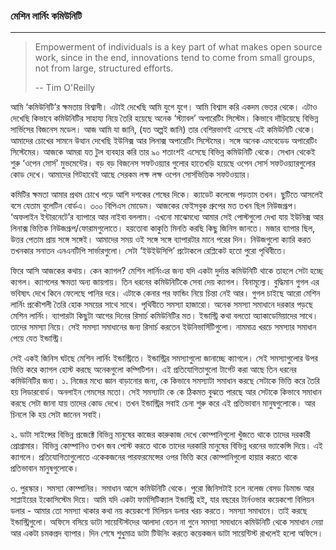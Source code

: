 ### মেশিন লার্নিং কমিউনিটি

---

> Empowerment of individuals is a key part of what makes open source work, since in the end, innovations tend to come from small groups, not from large, structured efforts.
>
> -- Tim O'Reilly

আমি ‘কমিউনিটি’র ক্ষমতায় বিশ্বাসী। এটাই দেখেছি আমি যুগে যুগে। আমি বিশ্বাস করি একদম ভেতর থেকে। এটাও দেখেছি কিভাবে কমিউনিটির সাহায্য নিয়ে তৈরি হয়েছে অনেক ‘স্ট্যাবল’ অপারেটিং সিস্টেম। কিভাবে দাঁড়িয়েছে বিভিন্ন সার্ভিসের বিজনেস মডেল। আজ আমি যা জানি, \(যত অল্পই জানি\) তার বেশিরভাগই এসেছে এই কমিউনিটি থেকে। আমাদের চোখের সামনে উত্থান দেখেছি ইউনিক্স আর লিনাক্স অপারেটিং সিস্টেমের। সঙ্গে অনেক এমবেডেড অপারেটিং সিস্টেমের। আজকে আমরা যত টুল ব্যবহার করি তার ৯০ শতাংশই এসেছে বিভিন্ন কমিউনিটি থেকে। সেখান থেকেই শুরু ‘ওপেন সোর্স’ মুভমেন্টের। বড় বড় বিজনেস সফটওয়্যার গুলোর হাতেখড়ি হয়েছে ওপেন সোর্স সফটওয়্যারগুলোর কোড দেখে। আমাদের গিটহাবেই আছে সেরকম লক্ষ লক্ষ ওপেন সোর্সভিত্তিক সফটওয়্যার।

কমিটির ক্ষমতা আমার প্রথম চোখে পড়ে আশি দশকের শেষের দিকে। ক্যাডেট কলেজে পড়তাম তখন। ছুটিতে আসলেই বসে যেতাম বুলেটিন বোর্ডএ। ৩০০ বিপিএস মোডেম। আজকের ফেইসবুক গ্রুপের মত তখন ছিল নিউজগ্রূপ। ‘অফলাইন ইন্টারনেটে’র ব্যাপারে আর নাইবা বললাম। এখনো মাঝেমধ্যে আমার সেই পোস্টগুলো দেখা যায় ইউনিক্স আর লিনাক্স ভিত্তিক নিউজগ্রূপ/ফোরামগুলোতে। হয়তোবা কাকুতি মিনতি করছি কিছু জিনিস জানতে। মজার ব্যাপার ছিল, উত্তর পেতাম প্রায় সঙ্গে সঙ্গেই। আমাদের সময় ওই সঙ্গে সঙ্গে ব্যাপারটার মানে পরের দিন। নিউজগুলো ক্যারি করত তখনকার সনাতন এনএনটিপি সার্ভারগুলো। সেটা ‘ইউইউসিপি’ প্রটোকলে রেপ্লিকেট হতো পুরো পৃথিবীতে।

ফিরে আসি আজকের কথায়। কেন ক্যাগল? মেশিন লার্নিংএর জন্য যদি একটা দুর্দান্ত কমিউনিটি থাকে তাহলে সেটা হচ্ছে ক্যগল। ক্যাগলের ক্ষমতা অন্য জায়গায়। তিন ধরনের কমিউনিটিকে সেবা দেয় ক্যাগল। বিনামূল্যে। বুদ্ধিমান গুগল এর ভবিষ্যৎ দেখে কিনে ফেলেছে পানির দরে। এটাকে কেনার পর ফান্ডিং নিয়ে চিন্তা নেই আর। গুগল চাইছে আরো মেশিন লার্নিং প্রকৌশলী তৈরি হোক সময়ের সাথে সাথে। পৃথিবীতে সমস্যা হাজারো। অনেক সমস্যা সমাধানে দরকার পড়ছে মেশিন লার্নিং। ব্যাপারটা কিছুটা আগের দিনের রিসার্চ কমিউনিটির মত। ইন্ডাস্ট্রি কথা বলতো অ্যাকাডেমিয়াদের সাথে। তাদের সমস্যা নিয়ে। সেই সমস্যা সমাধানের জন্য রিসার্চ করতেন ইউনিভার্সিটিগুলো। নামমাত্র খরচে সমস্যার সমাধান পেয়ে যেত ইন্ডাস্ট্রি।

সেই একই জিনিস ঘটছে মেশিন লার্নিং ইন্ডাস্ট্রিতে। ইন্ডাস্ট্রির সমস্যাগুলো জানাচ্ছে ক্যাগলে। সেই সমস্যাগুলোর উপর ভিত্তি করে ক্যাগল হোস্ট করছে অনেকগুলো কম্পিটিশন। এই প্রতিযোগিতাগুলো টার্গেট করা আছে তিন ধরনের কমিউনিটির জন্য। ১. নিজের মধ্যে জ্ঞান বাড়ানোর জন্য, কে কিভাবে সমস্যাটা সমাধান করছে সেটাকে ভিত্তি করে তৈরি হয় লিডারবোর্ড। অনলাইন গেমসের মতো। সেই সমস্যাটা কে কে  ঠিকমত বুঝতে পারছে আর সেটাকে কিভাবে সমাধান করছে সেটা জানা যায় তাদের কোড দেখে। তখন ইন্ডাস্ট্রির সবাই চেনা শুরু করে এই প্রতিভাবান মানুষগুলোকে। আর চিনলে কি হয় সেটা জানেন সবাই।

২. ডাটা সাইন্সের বিভিন্ন প্রজেক্টে বিভিন্ন মানুষের কাজের কারুকাজ দেখে কোম্পানিগুলো খুঁজতে থাকে তাদের দরকারী প্রোগ্রামার। বিভিন্ন কোম্পানিও তখন জব পোস্ট করতে থাকে তাদের দরকারি মানুষের বিভিন্ন ধরনের ভ্যাকেন্সি দিয়ে। এই ক্যাগলে। প্রতিযোগিতাগুলোতে একেকজনের পারফরমেন্সের ওপর ভিত্তি করে কোম্পানিগুলো হায়ার করতে থাকে প্রতিভাবান মানুষগুলোকে।

৩. পুরস্কার। সমস্যা কোম্পানির। সমাধান আসে কমিউনিটি থেকে। পুরো জিনিসটাই চলে নলেজ বেসড ডিমান্ড আর সাপ্লাইয়ের ইকোসিস্টেম দিয়ে। আমি যদি একটা ফার্মসিটিক্যাল ইন্ডাস্ট্রি হই, যার বছরের টার্নওভার কয়েকশো বিলিয়ন ডলার - আমার তো সমস্যা থাকার কথা নয় কয়েকশো মিলিয়ন ডলার খরচ করতে। সমস্যা সমাধানে। তাই করছে ইন্ডাস্ট্রিগুলো। অফিসে বসিয়ে ডাটা সায়েন্টিস্টদের আলাদা বেতন না গুনে সমস্যা সমাধানে কমিউনিটি থেকে সমাধান নেয়া আর একটা চমকপ্রদ ব্যাপার। দিন শেষে শুধুমাত্র ডাটা টিউনিং করতে কয়েকজন ডাটা সায়েন্টিস্ট রাখলেই হলো অফিসে।


